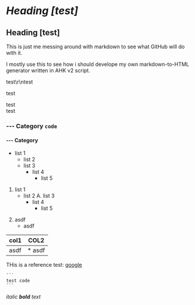 # _Heading [test]_

## Heading [test]

This is just me messing around with markdown to see what GitHub will do with it.

I mostly use this to see how i should develope my own markdown-to-HTML generator written in AHK v2 script.

test\r\ntest

test

test<br>test

### --- Category `code`

#### --- Category

* list 1
   * list 2
    + list 3
      - list 4
        * list 5

1) list 1
   * list 2
    A. list 3
      - list 4
        * list 5
2. asdf
   - asdf
   
|  col1  |  COL2 |
|--------|-------|
| asdf   | * asdf|

THis is a reference test: [google]

````
```
test code
```
````

_italic __bold__ text_

[google]: https://www.google.com "googly eyes"
